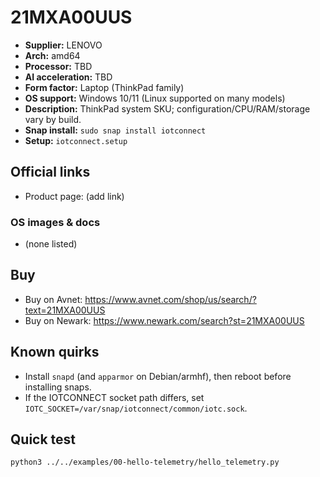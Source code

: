 # 21MXA00UUS

- **Supplier:** LENOVO
- **Arch:** amd64
- **Processor:** TBD
- **AI acceleration:** TBD
- **Form factor:** Laptop (ThinkPad family)
- **OS support:** Windows 10/11 (Linux supported on many models)
- **Description:** ThinkPad system SKU; configuration/CPU/RAM/storage vary by build.
- **Snap install:** `sudo snap install iotconnect`
- **Setup:** `iotconnect.setup`

## Official links
- Product page: (add link)

### OS images & docs
- (none listed)

## Buy
- Buy on Avnet: https://www.avnet.com/shop/us/search/?text=21MXA00UUS
- Buy on Newark: https://www.newark.com/search?st=21MXA00UUS

## Known quirks
- Install `snapd` (and `apparmor` on Debian/armhf), then reboot before installing snaps.
- If the IOTCONNECT socket path differs, set `IOTC_SOCKET=/var/snap/iotconnect/common/iotc.sock`.

## Quick test
```bash
python3 ../../examples/00-hello-telemetry/hello_telemetry.py
```
